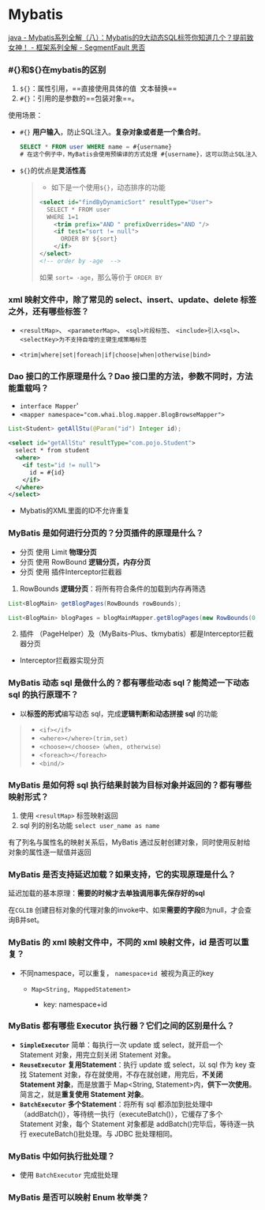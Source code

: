 # Mybatis

[java - Mybatis系列全解（八）：Mybatis的9大动态SQL标签你知道几个？提前致女神！ - 框架系列全解 - SegmentFault 思否](https://segmentfault.com/a/1190000039335704)

### \#{}和${}在mybatis的区别

1. `${}`：属性引用，==直接使用具体的值  文本替换==
2. `#{}`：引用的是参数的==包装对象==。

使用场景：

- `#{}` **用户输入**，防止SQL注入。**复杂对象或者是一个集合时**。

  ```sql
  SELECT * FROM user WHERE name = #{username}
  # 在这个例子中，MyBatis会使用预编译的方式处理 #{username}，这可以防止SQL注入攻击。无论 User 对象的 username 属性的值是什么，MyBatis都会将其安全地转义，以防止SQL注入。
  ```

- `${}`的优点是**灵活性高**

  > - 如下是一个使用`${}`，动态排序的功能
  >
  > ```xml
  > <select id="findByDynamicSort" resultType="User">
  >   SELECT * FROM user
  >   WHERE 1=1
  >     <trim prefix="AND " prefixOverrides="AND "/>
  >     <if test="sort != null">
  >       ORDER BY ${sort}
  >     </if>
  > </select>
  > <!-- order by -age  -->
  > ```
  >
  >  如果 `sort= -age`，那么等价于 `ORDER BY`

###  xml 映射文件中，除了常见的 select、insert、update、delete 标签之外，还有哪些标签？

- `<resultMap>`、 `<parameterMap>`、 `<sql>片段标签`、 `<include>引入<sql>`、 `<selectKey>为不支持自增的主键生成策略标签`

- `<trim|where|set|foreach|if|choose|when|otherwise|bind>`

### Dao 接口的工作原理是什么？Dao 接口里的方法，参数不同时，方法能重载吗？

- `interface Mapper`'
- `<mapper namespace="com.whai.blog.mapper.BlogBrowseMapper">`

```java
List<Student> getAllStu(@Param("id") Integer id);
```

```xml
<select id="getAllStu" resultType="com.pojo.Student">
  select * from student
  <where>
    <if test="id != null">
      id = #{id}
    </if>
  </where>
</select>
```

- Mybatis的XML里面的ID不允许重复



### MyBatis 是如何进行分页的？分页插件的原理是什么？

- 分页 使用 Limit **物理分页**
- 分页 使用 RowBound **逻辑分页，内存分页**
- 分页 使用 插件Interceptor拦截器

1. RowBounds **逻辑分页**：将所有符合条件的加载到内存再筛选

```java
List<BlogMain> getBlogPages(RowBounds rowBounds);
```

```java
List<BlogMain> blogPages = blogMainMapper.getBlogPages(new RowBounds(0, 3));
```

2. 插件 （PageHelper）及（MyBaits-Plus、tkmybatis）都是Interceptor拦截器分页

- Interceptor拦截器实现分页

### MyBatis 动态 sql 是做什么的？都有哪些动态 sql？能简述一下动态 sql 的执行原理不？

- 以**标签的形式**编写动态 sql，完成**逻辑判断和动态拼接 sql** 的功能

> - `<if></if>`
> - `<where></where>(trim,set)`
> - `<choose></choose>（when, otherwise）`
> - `<foreach></foreach>`
> - `<bind/>`

### MyBatis 是如何将 sql 执行结果封装为目标对象并返回的？都有哪些映射形式？

1. 使用 `<resultMap>` 标签映射返回
2. sql 列的别名功能 `select user_name as name`

有了列名与属性名的映射关系后，MyBatis 通过反射创建对象，同时使用反射给对象的属性逐一赋值并返回

### MyBatis 是否支持延迟加载？如果支持，它的实现原理是什么？

延迟加载的基本原理：**需要的时候才去单独调用事先保存好的sql**

 在`CGLIB` 创建目标对象的代理对象的invoke中、如果**需要的字段**B为null，才会查询B并set。

### MyBatis 的 xml 映射文件中，不同的 xml 映射文件，id 是否可以重复？

- 不同namespace，可以重复， `namespace+id `被视为真正的key

  - `Map<String, MappedStatement>` 

    - key: namespace+id

    



### MyBatis 都有哪些 Executor 执行器？它们之间的区别是什么？

- **`SimpleExecutor`** 简单：每执行一次 update 或 select，就开启一个 Statement 对象，用完立刻关闭 Statement 对象。
- **`ReuseExecutor`** **复用Statement**：执行 update 或 select，以 sql 作为 key 查找 Statement 对象，存在就使用，不存在就创建，用完后，**不关闭 Statement 对象**，而是放置于 Map<String, Statement>内，**供下一次使用**。简言之，就是**重复使用 Statement 对象**。
- **`BatchExecutor`** **多个Statement**：将所有 sql 都添加到批处理中（addBatch()），等待统一执行（executeBatch()），它缓存了多个 Statement 对象，每个 Statement 对象都是 addBatch()完毕后，等待逐一执行 executeBatch()批处理。与 JDBC 批处理相同。

###  MyBatis 中如何执行批处理？

-  使用 `BatchExecutor` 完成批处理

### MyBatis 是否可以映射 Enum 枚举类？
